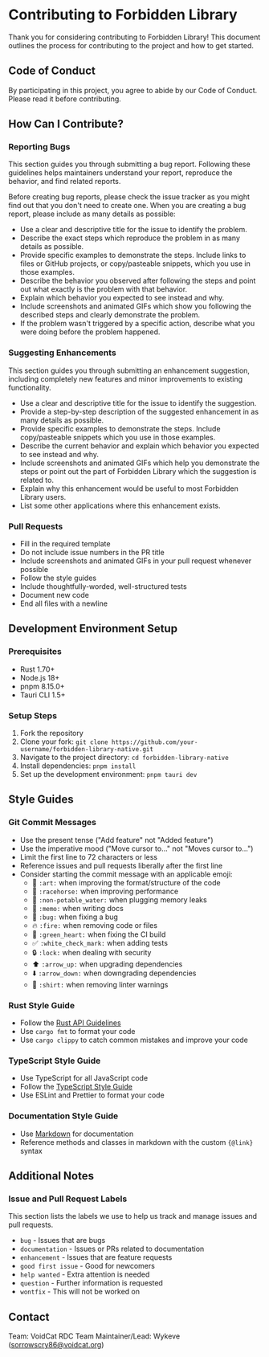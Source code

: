 # Contributing to Forbidden Library

Thank you for considering contributing to Forbidden Library! This document outlines the process for contributing to the project and how to get started.

## Code of Conduct

By participating in this project, you agree to abide by our Code of Conduct. Please read it before contributing.

## How Can I Contribute?

### Reporting Bugs

This section guides you through submitting a bug report. Following these guidelines helps maintainers understand your report, reproduce the behavior, and find related reports.

Before creating bug reports, please check the issue tracker as you might find out that you don't need to create one. When you are creating a bug report, please include as many details as possible:

- Use a clear and descriptive title for the issue to identify the problem.
- Describe the exact steps which reproduce the problem in as many details as possible.
- Provide specific examples to demonstrate the steps. Include links to files or GitHub projects, or copy/pasteable snippets, which you use in those examples.
- Describe the behavior you observed after following the steps and point out what exactly is the problem with that behavior.
- Explain which behavior you expected to see instead and why.
- Include screenshots and animated GIFs which show you following the described steps and clearly demonstrate the problem.
- If the problem wasn't triggered by a specific action, describe what you were doing before the problem happened.

### Suggesting Enhancements

This section guides you through submitting an enhancement suggestion, including completely new features and minor improvements to existing functionality.

- Use a clear and descriptive title for the issue to identify the suggestion.
- Provide a step-by-step description of the suggested enhancement in as many details as possible.
- Provide specific examples to demonstrate the steps. Include copy/pasteable snippets which you use in those examples.
- Describe the current behavior and explain which behavior you expected to see instead and why.
- Include screenshots and animated GIFs which help you demonstrate the steps or point out the part of Forbidden Library which the suggestion is related to.
- Explain why this enhancement would be useful to most Forbidden Library users.
- List some other applications where this enhancement exists.

### Pull Requests

- Fill in the required template
- Do not include issue numbers in the PR title
- Include screenshots and animated GIFs in your pull request whenever possible
- Follow the style guides
- Include thoughtfully-worded, well-structured tests
- Document new code
- End all files with a newline

## Development Environment Setup

### Prerequisites

- Rust 1.70+
- Node.js 18+
- pnpm 8.15.0+
- Tauri CLI 1.5+

### Setup Steps

1. Fork the repository
2. Clone your fork: `git clone https://github.com/your-username/forbidden-library-native.git`
3. Navigate to the project directory: `cd forbidden-library-native`
4. Install dependencies: `pnpm install`
5. Set up the development environment: `pnpm tauri dev`

## Style Guides

### Git Commit Messages

- Use the present tense ("Add feature" not "Added feature")
- Use the imperative mood ("Move cursor to..." not "Moves cursor to...")
- Limit the first line to 72 characters or less
- Reference issues and pull requests liberally after the first line
- Consider starting the commit message with an applicable emoji:
  - 🎨 `:art:` when improving the format/structure of the code
  - 🐎 `:racehorse:` when improving performance
  - 🚱 `:non-potable_water:` when plugging memory leaks
  - 📝 `:memo:` when writing docs
  - 🐛 `:bug:` when fixing a bug
  - 🔥 `:fire:` when removing code or files
  - 💚 `:green_heart:` when fixing the CI build
  - ✅ `:white_check_mark:` when adding tests
  - 🔒 `:lock:` when dealing with security
  - ⬆️ `:arrow_up:` when upgrading dependencies
  - ⬇️ `:arrow_down:` when downgrading dependencies
  - 👕 `:shirt:` when removing linter warnings

### Rust Style Guide

- Follow the [Rust API Guidelines](https://rust-lang.github.io/api-guidelines/)
- Use `cargo fmt` to format your code
- Use `cargo clippy` to catch common mistakes and improve your code

### TypeScript Style Guide

- Use TypeScript for all JavaScript code
- Follow the [TypeScript Style Guide](https://github.com/basarat/typescript-book/blob/master/docs/styleguide/styleguide.md)
- Use ESLint and Prettier to format your code

### Documentation Style Guide

- Use [Markdown](https://guides.github.com/features/mastering-markdown/) for documentation
- Reference methods and classes in markdown with the custom `{@link}` syntax

## Additional Notes

### Issue and Pull Request Labels

This section lists the labels we use to help us track and manage issues and pull requests.

- `bug` - Issues that are bugs
- `documentation` - Issues or PRs related to documentation
- `enhancement` - Issues that are feature requests
- `good first issue` - Good for newcomers
- `help wanted` - Extra attention is needed
- `question` - Further information is requested
- `wontfix` - This will not be worked on

## Contact

Team: VoidCat RDC Team
Maintainer/Lead: Wykeve (sorrowscry86@voidcat.org)

